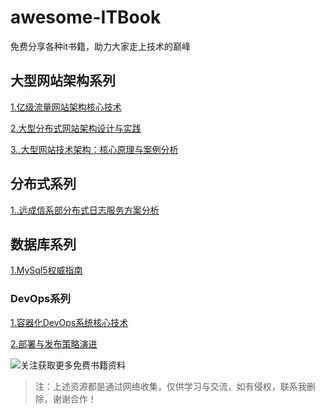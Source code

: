 # awesome-ITBook

免费分享各种it书籍，助力大家走上技术的巅峰

## 大型网站架构系列

[1.亿级流量网站架构核心技术](https://72k.us/file/24829650-426817155)

[2.大型分布式网站架构设计与实践](https://72k.us/file/24829650-426819836)

[3..大型网站技术架构：核心原理与案例分析](https://72k.us/file/24829650-426822352)

## 分布式系列

[1..远成信系部分布式日志服务方案分析](https://72k.us/file/24829650-426822439)

 ## 数据库系列

[1.MySql5权威指南](https://72k.us/file/24829650-426817426)

### DevOps系列

[1.容器化DevOps系统核心技术](https://72k.us/file/24829650-426811613)

[2.部署与发布策略演进](https://72k.us/file/24829650-426811920)

![关注获取更多免费书籍资料](https://images.cnblogs.com/cnblogs_com/taomylife/641845/o_200418050738weixin.png)



> 注：上述资源都是通过网络收集，仅供学习与交流，如有侵权，联系我删除，谢谢合作！

